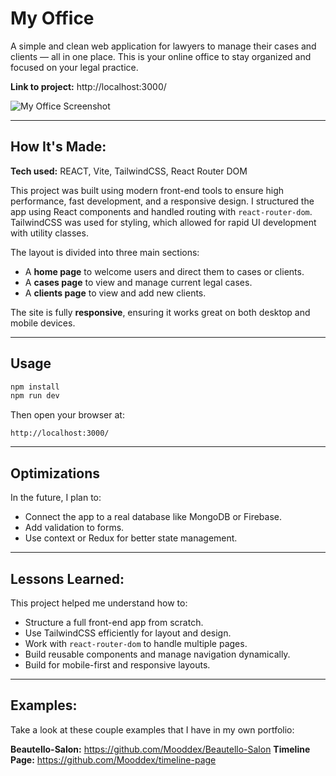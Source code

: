 
# My Office

A simple and clean web application for lawyers to manage their cases and clients — all in one place. This is your online office to stay organized and focused on your legal practice.

**Link to project:** http://localhost:3000/

![My Office Screenshot](https://res.cloudinary.com/deq0w5tnr/image/upload/v1751286822/2025-06-30-152314-my-office-screenclip_gu1atx.png)

---

## How It's Made:

**Tech used:** REACT, Vite, TailwindCSS, React Router DOM

This project was built using modern front-end tools to ensure high performance, fast development, and a responsive design. I structured the app using React components and handled routing with `react-router-dom`. TailwindCSS was used for styling, which allowed for rapid UI development with utility classes.

The layout is divided into three main sections:  
- A **home page** to welcome users and direct them to cases or clients.  
- A **cases page** to view and manage current legal cases.  
- A **clients page** to view and add new clients.

The site is fully **responsive**, ensuring it works great on both desktop and mobile devices.

---

## Usage

```bash
npm install
npm run dev
```

Then open your browser at:

```
http://localhost:3000/
```

---

## Optimizations

In the future, I plan to:

- Connect the app to a real database like MongoDB or Firebase.
- Add validation to forms.
- Use context or Redux for better state management.

---

## Lessons Learned:

This project helped me understand how to:
- Structure a full front-end app from scratch.
- Use TailwindCSS efficiently for layout and design.
- Work with `react-router-dom` to handle multiple pages.
- Build reusable components and manage navigation dynamically.
- Build for mobile-first and responsive layouts.

---

## Examples:

Take a look at these couple examples that I have in my own portfolio:

**Beautello-Salon:** https://github.com/Mooddex/Beautello-Salon 
**Timeline Page:** https://github.com/Mooddex/timeline-page
